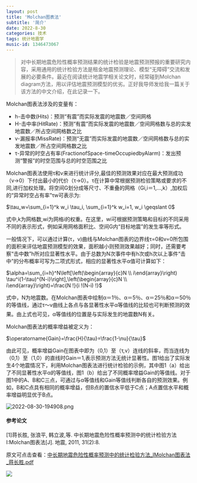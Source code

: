 ```yaml
---
layout: post
title: 'Molchan图表法'
subtitle: '简介'
date: 2022-8-30
categories: 技术
tags: 统计地震学
music-id: 1346473067
---
```


> 对中长期地震危险性概率预测结果的统计检验是地震预测预报的重要研究内容，采用通用的统计检验方法是租金地震预测理论、模型“无障碍”交流和发展的必要条件。最近在阅读统计地震学相关论文时，经常碰到Molchan diagram方法，用以评估地震预测模型的优劣。正好我导师发给我一篇关于该方法的中文介绍，在此记录一下。

Molchan图表法涉及的变量有：
* h-击中数(Hits)：预测“有震”而实际发震的地震数／空间网格
* H-击中率(HitRate)：预测“有震”而实际发震的地震数／空间网格数与总的实发地震数／所占空间网格数之比
* v-漏报率(MissRate)：预测“无震”而实际发震的地震数／空间网格数与总的实发地震数／所占空间网格数之比
* τ-异常的时空占有率(FractionofSpace-timeOccupiedbyAlarm)：发出预测“警报”的时空范围与总的时空范围之比

Molchan图表法使用τ和v来进行统计评分,最佳的预测效果对应在最大预测成功（v→0）下付出最小的代价（τ→0）。τ在计算中常根据预测检验策略或要求的不同,进行加权处理。将空间G划分成等尺寸、不重叠的网格（Gi,i＝1,...,k）,加权后的“异常时空占有率”τw可表示为:

$\tau_w=\sum_{i=1}^k w_i \tau_i, \sum_{i=1}^k w_i=1, w_i \geqslant 0$

式中,k为网格数,wi为网格i的权重。在这里，wi可根据预测策略和目标的不同采用不同的表示形式，例如采用网格面积比、空间G内“目标地震”的发生率等形式。

一般情况下，可以通过计算(τ，v)曲线与Molchan图表的边界线τ=0和v=0所包围的面积来评估地震预测模型的效果，面积越小则预测效果越好；同时，还需要考察“击中数”h所对应显著性水平。由于总数为N次事件中有h次或h次以上事件“击中”的分布概率可写为二项式形式，相应的显著性水平α值可计算如下：

$\alpha=\sum_{i=h}^N\left[\left(\begin{array}{c}N \\ i\end{array}\right) \tau^i(1-\tau)^{N-i}\right],\left(\begin{array}{c}N \\ i\end{array}\right)=\frac{N !}{i !(N-i) !}$

式中，N为地震数。在Molchan图表中绘制α＝1％、α＝5％、α＝25％和α＝50％的等值线，通过τ～v曲线上各点与各显著性水平α等值线的比较也可判断预测的效果。由上式也可见，α等值线的位置是与实际发生的地震数N有关。

Molchan图表法的概率增益被定义为：

$\operatorname{Gain}=\frac{H}{\tau}=\frac{1-\nu}{\tau}$

由此可见，概率增益Gain在图表中即为（0,1）至（τ,v）连线的斜率，而当连线为（0,1）至（1,0）的直线时Gain＝1,表示预测方法无统计显著性。图1给出了实际发生4个地震情况下，利用Molchan图表法进行统计检验的示例，其中图1（a）给出了不同显著性水平α的等值线，图1（b）给出了不同概率增益Gain的等值线。对于图1中的A、B和C三点，可通过与α等值线和Gain等值线判断各自的预测效果。例如，B和C点具有相同的概率增益，但B点的置信水平低于C点；A点置信水平和概率增益明显优于B点。

![2022-08-30-194908.png](https://dd-static.jd.com/ddimg/jfs/t1/204751/14/24997/91107/630dfc0fE622a1e2f/81e24c4b1aaf309f.png)

#### 参考论文

[1]蒋长胜, 张浪平, 韩立波,等. 中长期地震危险性概率预测中的统计检验方法Ⅰ:Molchan图表法[J]. 地震, 2011, 31(2):8.

原文可点击查看：[中长期地震危险性概率预测中的统计检验方法_ⅠMolchan图表法_蒋长胜.pdf](baozi.run/absorb/article/中长期地震危险性概率预测中的统计检验方法_ⅠMolchan图表法_蒋长胜.pdf)

![](https://lz.sinaimg.cn/nmw690/ebeef3aaly3h5p1n0af9lj20uh0kuq82.jpg)